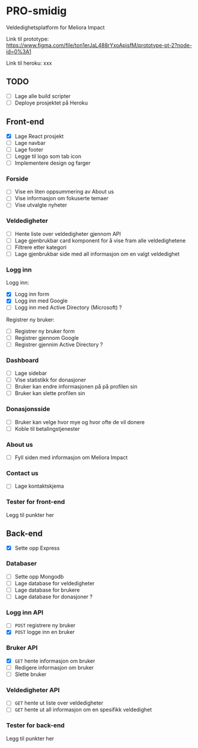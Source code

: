 # PRO-smidig
Veldedighetsplatform for Meliora Impact

Link til prototype: https://www.figma.com/file/ton1erJaL488rYxoApisfM/prototype-pt-2?node-id=0%3A1

Link til heroku: xxx

## TODO

* [ ] Lage alle build scripter
* [ ] Deploye prosjektet på Heroku

## Front-end

* [x] Lage React prosjekt
* [ ] Lage navbar
* [ ] Lage footer
* [ ] Legge til logo som tab icon
* [ ] Implementere design og farger

### Forside

* [ ] Vise en liten oppsummering av About us
* [ ] Vise informasjon om fokuserte temaer
* [ ] Vise utvalgte nyheter

### Veldedigheter

* [ ] Hente liste over veldedigheter gjennom API
* [ ] Lage gjenbrukbar card komponent for å vise fram alle veldedighetene
* [ ] Filtrere etter kategori
* [ ] Lage gjenbrukbar side med all informasjon om en valgt veldedighet 

### Logg inn

Logg inn:
* [x] Logg inn form
* [x] Logg inn med Google
* [ ] Logg inn med Active Directory (Microsoft) ?

Registrer ny bruker:
* [ ] Registrer ny bruker form
* [ ] Registrer gjennom Google
* [ ] Registrer gjennim Active Directory ?

### Dashboard

* [ ] Lage sidebar
* [ ] Vise statistikk for donasjoner
* [ ] Bruker kan endre informasjonen på på profilen sin
* [ ] Bruker kan slette profilen sin

### Donasjonsside

* [ ] Bruker kan velge hvor mye og hvor ofte de vil donere
* [ ] Koble til betalingstjenester

### About us

* [ ] Fyll siden med informasjon om Meliora Impact

### Contact us

* [ ] Lage kontaktskjema

### Tester for front-end

Legg til punkter her

## Back-end

* [x] Sette opp Express

### Databaser

* [ ] Sette opp Mongodb
* [ ] Lage database for veldedigheter
* [ ] Lage database for brukere
* [ ] Lage database for donasjoner ?

### Logg inn API

* [ ] `POST` registrere ny bruker
* [x] `POST` logge inn en bruker

### Bruker API

* [x] `GET` hente informasjon om bruker
* [ ] Redigere informasjon om bruker
* [ ] Slette bruker

### Veldedigheter API

* [ ] `GET` hente ut liste over veldedigheter
* [ ] `GET` hente ut all informasjon om en spesifikk veldedighet

### Tester for back-end

Legg til punkter her

